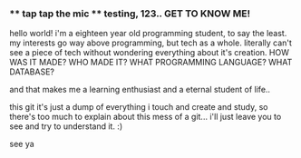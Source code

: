 ### ** tap tap the mic ** testing, 123.. GET TO KNOW ME!

hello world!
i'm a eighteen year old programming student, to say the least. 
my interests go way above programming, but tech as a whole. literally can't see a piece of tech without wondering everything about it's creation. HOW WAS IT MADE? WHO MADE IT? WHAT PROGRAMMING LANGUAGE? WHAT DATABASE?

and that makes me a learning enthusiast and a eternal student of life..

this git it's just a dump of everything i touch and create and study, so there's too much to explain about this mess of a git...
i'll just leave you to see and try to understand it. :)

see ya
